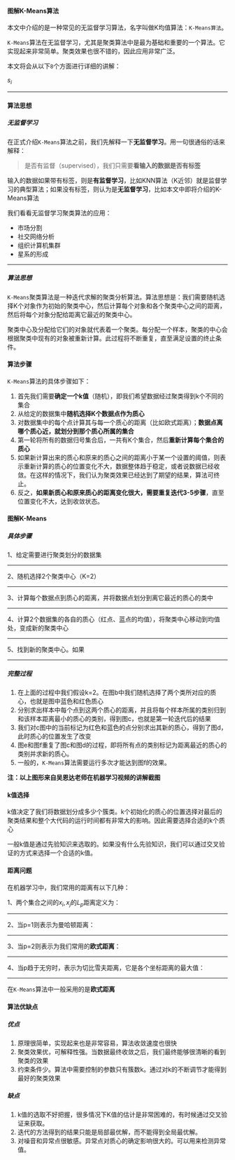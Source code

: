 #### 图解K-Means算法

本文中介绍的是一种常见的无监督学习算法，名字叫做K均值算法：`K-Means算法`。

`K-Means`算法在无监督学习，尤其是聚类算法中是最为基础和重要的一个算法。它实现起来非常简单。聚类效果也很不错的，因此应用非常广泛。

本文将会从以下`8`个方面进行详细的讲解：

$s_i$

--- 


#### 算法思想

##### 无监督学习

在正式介绍`K-Means`算法之前，我们先解释一下**无监督学习**。用一句很通俗的话来解释：

> 是否有监督（supervised），我们只需要**看输入的数据是否有标签**

输入的数据如果带有标签，则是**有监督学习**，比如KNN算法（K近邻）就是监督学习的典型算法；如果没有标签，则认为是**无监督学习**，比如本文中即将介绍的K-Means算法

我们看看无监督学习聚类算法的应用：

- 市场分割
- 社交网络分析
- 组织计算机集群
- 星系的形成

---

##### 算法思想

`K-Means`聚类算法是一种迭代求解的聚类分析算法。算法思想是：我们需要随机选择K个对象作为初始的聚类中心，然后计算每个对象和各个聚类中心之间的距离，然后将每个对象分配给距离它最近的聚类中心。

聚类中心及分配给它们的对象就代表着一个聚类。每分配一个样本，聚类的中心会根据聚类中现有的对象被重新计算。此过程将不断重复，直至满足设置的终止条件。

#### 算法步骤

`K-Means`算法的具体步骤如下：

1. 首先我们需要**确定一个k值**（随机），即我们希望数据经过聚类得到k个不同的集合
2. 从给定的数据集中**随机选择K个数据点作为质心**
3. 对数据集中的每个点计算其与每一个质心的距离（比如欧式距离）；**数据点离哪个质心近，就划分到那个质心所属的集合**
4. 第一轮将所有的数据归号集合后，一共有K个集合，然后**重新计算每个集合的质心**
5. 如果新计算出来的质心和原来的质心之间的距离小于某一个设置的阈值，则表示重新计算的质心的位置变化不大，数据整体趋于稳定，或者说数据已经收敛。在这样的情况下，我们认为聚类效果已经达到了期望的结果，算法可终止。
6. 反之，**如果新质心和原来质心的距离变化很大，需要重复迭代3-5步骤**，直至位置变化不大，达到收敛状态。

#### 图解K-Means

##### 具体步骤

1、给定需要进行聚类划分的数据集

---

2、随机选择2个聚类中心（K=2）

---

3、计算每个数据点到质心的距离，并将数据点划分到离它最近的质心的类中

---

4、计算2个数据集的各自的质心（红点、蓝点的均值），将聚类中心移动到均值处，变成新的聚类中心

---

5、找到新的聚类中心。如果

---

##### 完整过程



1. 在上面的过程中我们假设k=2。在图b中我们随机选择了两个类所对应的质心，也就是图中蓝色和红色质心
2. 分别求出样本中每个点到这两个质心的距离，并且将每个样本所属的类别归到和该样本距离最小的质心的类别，得到图c，也就是第一轮迭代后的结果
3. 我们对c图中的当前标记为红色和蓝色的点分别求出其新的质心，得到了图d，此时质心的位置发生了改变
4. 图e和图f重复了图c和图d的过程，即将所有点的类别标记为距离最近的质心的类别并求新的质心。
5. 一般的，`K-Means`算法需要运行多次才能达到图f的效果。

**注：以上图形来自吴恩达老师在****机器学习****视频的讲解截图**

#### k值选择

k值决定了我们将数据划分成多少个簇类。k个初始化的质心的位置选择对最后的聚类结果和整个大代码的运行时间都有非常大的影响。因此需要选择合适的k个质心

一般k值是通过先验知识来选取的。如果没有什么先验知识，我们可以通过交叉验证的方式来选择一个合适的k值。

#### 距离问题

在机器学习中，我们常用的距离有以下几种：

1、两个集合之间的$x_i,x_j$的$L_p$距离定义为：

---

2、当p=1则表示为曼哈顿距离：

---

3、当p=2则表示为我们常用的**欧式距离**：

---

4、当p趋于无穷时，表示为切比雪夫距离，它是各个坐标距离的最大值：

---

在`K-Means`算法中一般采用的是**欧式距离**

#### 算法优缺点

##### 优点

1. 原理很简单，实现起来也是非常容易，算法收敛速度也很快
2. 聚类效果优，可解释性强。当数据最终收敛之后，我们最终能够很清晰的看到聚类的效果
3. 约束条件少。算法中需要控制的参数只有簇数k。通过对k的不断调节才能得到最好的聚类效果

##### 缺点

1. k值的选取不好把握，很多情况下K值的估计是非常困难的，有时候通过交叉验证来获取。
2. 迭代的方法得到的结果只能是局部最优解，而不能得到全局最优解。
3. 对噪音和异常点很敏感。异常点对质心的确定影响很大的。可以用来检测异常值。